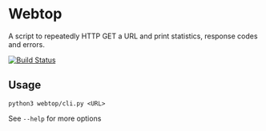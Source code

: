 # Webtop

A script to repeatedly HTTP GET a URL and print statistics, response codes and errors.

[![Build Status](https://dharmab.visualstudio.com/webtop/_apis/build/status/dharmab.webtop?branchName=master)](https://dharmab.visualstudio.com/webtop/_build/latest?definitionId=1&branchName=master)

## Usage

`python3 webtop/cli.py <URL>`

See `--help` for more options
